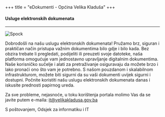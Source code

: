 +++
title = "eDokumenti - Općina Velika Kladuša"
+++

#### Usluge elektronskih dokumenata

---

![Spock](https://octodex.github.com/images/spocktocat.png)

Dobrodošli na našu uslugu elektronskih dokumenata! Pružamo brz, siguran i praktičan način pristupa važnim dokumentima bilo gdje i bilo kada. Bez obzira trebate li pregledati, podijeliti ili preuzeti svoje datoteke, naša platforma omogućuje vam jednostavno upravljanje digitalnim dokumentima. Naše korisničko sučelje i alati za pretraživanje osiguravaju da možete brzo i lako pronaći ono što vam je potrebno. S našom pouzdanom i skalabilnom infrastrukturom, možete biti sigurni da su vaši dokumenti uvijek sigurni i dostupni. Počnite koristiti našu uslugu elektronskih dokumenata danas i iskusite prednosti papirnog ureda.

Za sve probleme, nejasnoće, u toku korištenja portala molimo Vas da se javite putem e-maila:
it@velikakladusa.gov.ba

S poštovanjem, Odsjek za informatiku i IT

